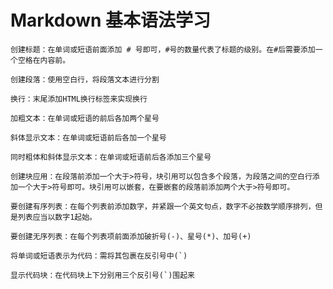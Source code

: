 # Markdown 基本语法学习

    创建标题：在单词或短语前面添加 # 号即可，#号的数量代表了标题的级别。在#后需要添加一个空格在内容前。
    
    创建段落：使用空白行，将段落文本进行分割

    换行：末尾添加HTML换行标签来实现换行

    加粗文本：在单词或短语的前后各加两个星号

    斜体显示文本：在单词或短语前后各加一个星号

    同时粗体和斜体显示文本：在单词或短语前后各添加三个星号

    创建块应用：在段落前添加一个大于>符号，块引用可以包含多个段落，为段落之间的空白行添加一个大于>符号即可。块引用可以嵌套，在要嵌套的段落前添加两个大于>符号即可。

    要创建有序列表：在每个列表前添加数字，并紧跟一个英文句点，数字不必按数学顺序排列，但是列表应当以数字1起始。

    要创建无序列表：在每个列表项前面添加破折号(-)、星号(*)、加号(+)

    将单词或短语表示为代码：需将其包裹在反引号中(`)

    显示代码块：在代码块上下分别用三个反引号(`)围起来

